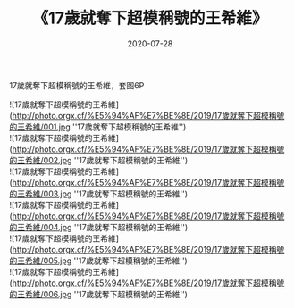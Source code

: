 ﻿---
layout: post
title:  《17歲就奪下超模稱號的王希維》
date:   2020-07-28
img: http://photo.orgx.cf/%E5%94%AF%E7%BE%8E/2019/17歲就奪下超模稱號的王希維/000.jpg
tags: [美女, 清纯, 唯美]
---

17歲就奪下超模稱號的王希維，套图6P


![17歲就奪下超模稱號的王希維](http://photo.orgx.cf/%E5%94%AF%E7%BE%8E/2019/17歲就奪下超模稱號的王希維/001.jpg ''17歲就奪下超模稱號的王希維'') <br>
![17歲就奪下超模稱號的王希維](http://photo.orgx.cf/%E5%94%AF%E7%BE%8E/2019/17歲就奪下超模稱號的王希維/002.jpg ''17歲就奪下超模稱號的王希維'') <br>
![17歲就奪下超模稱號的王希維](http://photo.orgx.cf/%E5%94%AF%E7%BE%8E/2019/17歲就奪下超模稱號的王希維/003.jpg ''17歲就奪下超模稱號的王希維'') <br>
![17歲就奪下超模稱號的王希維](http://photo.orgx.cf/%E5%94%AF%E7%BE%8E/2019/17歲就奪下超模稱號的王希維/004.jpg ''17歲就奪下超模稱號的王希維'') <br>
![17歲就奪下超模稱號的王希維](http://photo.orgx.cf/%E5%94%AF%E7%BE%8E/2019/17歲就奪下超模稱號的王希維/005.jpg ''17歲就奪下超模稱號的王希維'') <br>
![17歲就奪下超模稱號的王希維](http://photo.orgx.cf/%E5%94%AF%E7%BE%8E/2019/17歲就奪下超模稱號的王希維/006.jpg ''17歲就奪下超模稱號的王希維'') <br>
